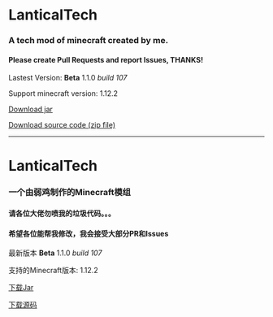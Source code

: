 # LanticalTech
### A tech mod of minecraft created by me.
#### Please create Pull Requests and report Issues, THANKS!

Lastest Version: **Beta** 1.1.0 *build 107*

Support minecraft version: 1.12.2

[Download jar](https://raw.githubusercontent.com/NyasRoryo/LanticalTech/master/LanticalTech-beta%201.1.0%20build%20107.jar)

[Download source code (zip file)](https://raw.githubusercontent.com/NyasRoryo/LanticalTech/master/src.zip)

-------------------------------------------------------------------

# LanticalTech
### 一个由弱鸡制作的Minecraft模组
#### 请各位大佬勿喷我的垃圾代码。。。
#### 希望各位能帮我修改，我会接受大部分PR和Issues

最新版本 **Beta** 1.1.0 *build 107*

支持的Minecraft版本: 1.12.2

[下载Jar](https://raw.githubusercontent.com/NyasRoryo/LanticalTech/master/LanticalTech-beta%201.1.0%20build%20107.jar)

[下载源码](https://raw.githubusercontent.com/NyasRoryo/LanticalTech/master/src.zip)
